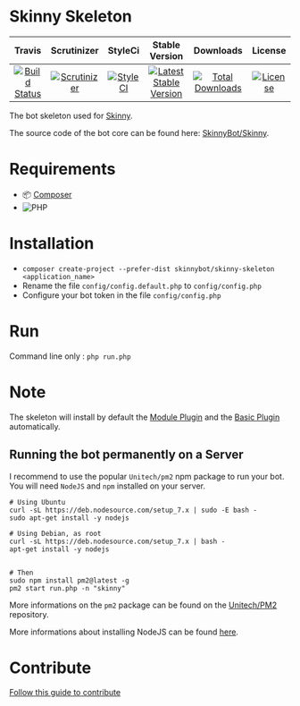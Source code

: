 # Skinny Skeleton

|Travis|Scrutinizer|StyleCi|Stable Version|Downloads|License|
|:------:|:-------:|:-------:|:-------:|:------:|:------:|
|[![Build Status](https://img.shields.io/travis/SkinnyBot/Skinny-Skeleton.svg?style=flat-square)](https://travis-ci.org/SkinnyBot/Skinny-Skeleton)|[![Scrutinizer](https://img.shields.io/scrutinizer/g/SkinnyBot/Skinny-Skeleton.svg?style=flat-square)](https://scrutinizer-ci.com/g/SkinnyBot/Skinny-Skeleton)|[![StyleCI](https://styleci.io/repos/73373872/shield)](https://styleci.io/repos/73373872)|[![Latest Stable Version](https://img.shields.io/packagist/v/SkinnyBot/Skinny-Skeleton.svg?style=flat-square)](https://packagist.org/packages/skinnybot/skinny-skeleton)|[![Total Downloads](https://img.shields.io/packagist/dt/skinnybot/skinny-skeleton.svg?style=flat-square)](https://packagist.org/packages/skinnybot/skinny-skeleton)|[![License](https://img.shields.io/badge/license-MIT-brightgreen.svg?style=flat-square)](https://packagist.org/packages/skinnybot/skinny-skeleton)

The bot skeleton used for [Skinny](https://github.com/SkinnyBot/Skinny).

The source code of the bot core can be found here: [SkinnyBot/Skinny](https://github.com/SkinnyBot/Skinny).

# Requirements
* :package: [Composer](https://getcomposer.org)
* ![PHP](https://img.shields.io/badge/PHP->=5.6-44CB12.svg?style=flat-square)

# Installation
 * `composer create-project --prefer-dist skinnybot/skinny-skeleton <application_name>`
 * Rename the file `config/config.default.php` to `config/config.php`
 * Configure your bot token in the file `config/config.php`

# Run
Command line only : `php run.php`

# Note
The skeleton will install by default the [Module Plugin](https://github.com/SkinnyBot/Module) and the [Basic Plugin](https://github.com/SkinnyBot/Basic) automatically.

## Running the bot permanently on a Server
I recommend to use the popular `Unitech/pm2` npm package to run your bot. You will need `NodeJS` and `npm` installed on your server.
```
# Using Ubuntu
curl -sL https://deb.nodesource.com/setup_7.x | sudo -E bash -
sudo apt-get install -y nodejs

# Using Debian, as root
curl -sL https://deb.nodesource.com/setup_7.x | bash -
apt-get install -y nodejs


# Then
sudo npm install pm2@latest -g
pm2 start run.php -n "skinny"
```
More informations on the `pm2` package can be found on the [Unitech/PM2](https://github.com/Unitech/pm2) repository.

More informations about installing NodeJS can be found [here](https://github.com/nodesource/distributions).


# Contribute
[Follow this guide to contribute](https://github.com/SkinnyBot/Skinny-Skeleton/blob/master/.github/CONTRIBUTING.md)
